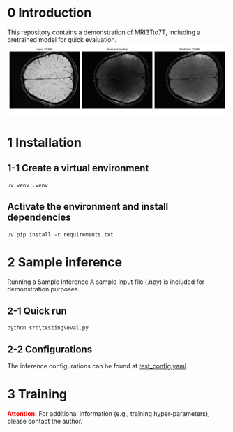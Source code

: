 # 0 Introduction

This repository contains a demonstration of MRI3Tto7T, including a pretrained model for quick evaluation.
![Sample Image](https://github.com/streaky97/mri3t_to_7t/blob/main/runtime/evaluation_results/visualizations/sample_result.png)

# 1 Installation
## 1-1 Create a virtual environment
```Shell
uv venv .venv
```

## Activate the environment and install dependencies
```Shell
uv pip install -r requirements.txt
```

# 2 Sample inference
Running a Sample Inference A sample input file (.npy) is included for demonstration purposes.
## 2-1 Quick run
```Shell
python src\testing\eval.py
```
## 2-2 Configurations
The inference configurations can be found at [test_config.yaml](configs\test_config.yaml) 

# 3 Training
**<font color="red">Attention:</font>** For additional information (e.g., training hyper-parameters), please contact the author.

